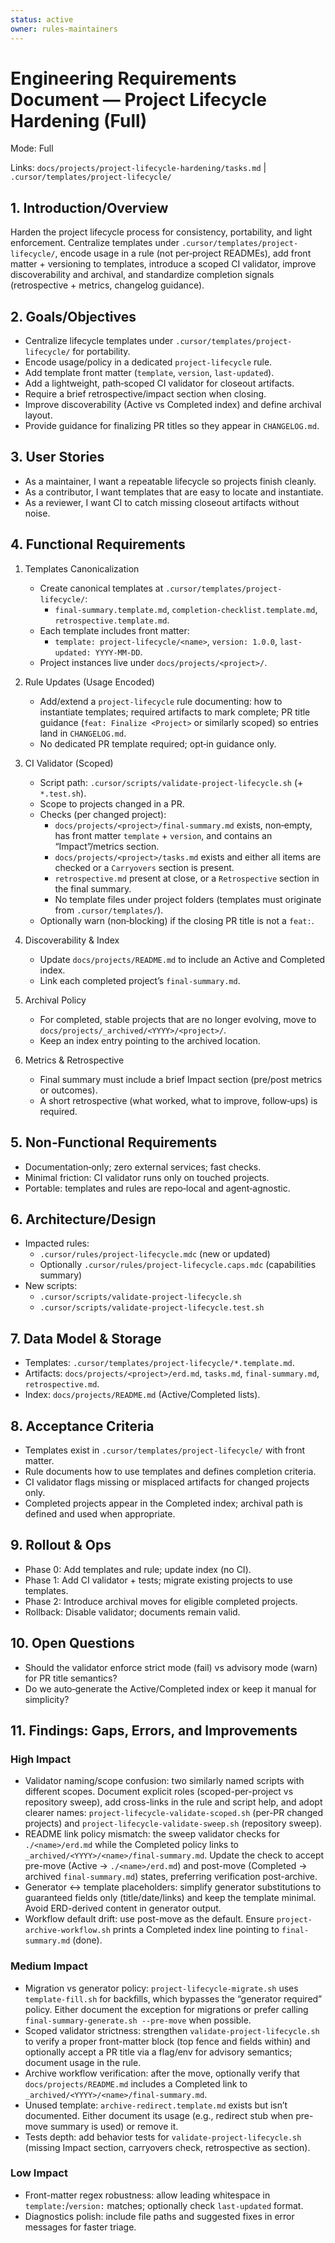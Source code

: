```yaml
---
status: active
owner: rules-maintainers
---
```


# Engineering Requirements Document — Project Lifecycle Hardening (Full)

Mode: Full

Links: `docs/projects/project-lifecycle-hardening/tasks.md` | `.cursor/templates/project-lifecycle/`

## 1. Introduction/Overview

Harden the project lifecycle process for consistency, portability, and light enforcement. Centralize templates under `.cursor/templates/project-lifecycle/`, encode usage in a rule (not per‑project READMEs), add front matter + versioning to templates, introduce a scoped CI validator, improve discoverability and archival, and standardize completion signals (retrospective + metrics, changelog guidance).

## 2. Goals/Objectives

- Centralize lifecycle templates under `.cursor/templates/project-lifecycle/` for portability.
- Encode usage/policy in a dedicated `project-lifecycle` rule.
- Add template front matter (`template`, `version`, `last-updated`).
- Add a lightweight, path‑scoped CI validator for closeout artifacts.
- Require a brief retrospective/impact section when closing.
- Improve discoverability (Active vs Completed index) and define archival layout.
- Provide guidance for finalizing PR titles so they appear in `CHANGELOG.md`.

## 3. User Stories

- As a maintainer, I want a repeatable lifecycle so projects finish cleanly.
- As a contributor, I want templates that are easy to locate and instantiate.
- As a reviewer, I want CI to catch missing closeout artifacts without noise.

## 4. Functional Requirements

1. Templates Canonicalization

   - Create canonical templates at `.cursor/templates/project-lifecycle/`:
     - `final-summary.template.md`, `completion-checklist.template.md`, `retrospective.template.md`.
   - Each template includes front matter:
     - `template: project-lifecycle/<name>`, `version: 1.0.0`, `last-updated: YYYY-MM-DD`.
   - Project instances live under `docs/projects/<project>/`.

2. Rule Updates (Usage Encoded)

   - Add/extend a `project-lifecycle` rule documenting: how to instantiate templates; required artifacts to mark complete; PR title guidance (`feat: Finalize <Project>` or similarly scoped) so entries land in `CHANGELOG.md`.
   - No dedicated PR template required; opt‑in guidance only.

3. CI Validator (Scoped)

   - Script path: `.cursor/scripts/validate-project-lifecycle.sh` (+ `*.test.sh`).
   - Scope to projects changed in a PR.
   - Checks (per changed project):
     - `docs/projects/<project>/final-summary.md` exists, non‑empty, has front matter `template` + `version`, and contains an “Impact”/metrics section.
     - `docs/projects/<project>/tasks.md` exists and either all items are checked or a `Carryovers` section is present.
     - `retrospective.md` present at close, or a `Retrospective` section in the final summary.
     - No template files under project folders (templates must originate from `.cursor/templates/`).
   - Optionally warn (non‑blocking) if the closing PR title is not a `feat:`.

4. Discoverability & Index

   - Update `docs/projects/README.md` to include an Active and Completed index.
   - Link each completed project’s `final-summary.md`.

5. Archival Policy

   - For completed, stable projects that are no longer evolving, move to `docs/projects/_archived/<YYYY>/<project>/`.
   - Keep an index entry pointing to the archived location.

6. Metrics & Retrospective

   - Final summary must include a brief Impact section (pre/post metrics or outcomes).
   - A short retrospective (what worked, what to improve, follow‑ups) is required.

## 5. Non‑Functional Requirements

- Documentation‑only; zero external services; fast checks.
- Minimal friction: CI validator runs only on touched projects.
- Portable: templates and rules are repo‑local and agent‑agnostic.

## 6. Architecture/Design

- Impacted rules:
  - `.cursor/rules/project-lifecycle.mdc` (new or updated)
  - Optionally `.cursor/rules/project-lifecycle.caps.mdc` (capabilities summary)
- New scripts:
  - `.cursor/scripts/validate-project-lifecycle.sh`
  - `.cursor/scripts/validate-project-lifecycle.test.sh`

## 7. Data Model & Storage

- Templates: `.cursor/templates/project-lifecycle/*.template.md`.
- Artifacts: `docs/projects/<project>/erd.md`, `tasks.md`, `final-summary.md`, `retrospective.md`.
- Index: `docs/projects/README.md` (Active/Completed lists).

## 8. Acceptance Criteria

- Templates exist in `.cursor/templates/project-lifecycle/` with front matter.
- Rule documents how to use templates and defines completion criteria.
- CI validator flags missing or misplaced artifacts for changed projects only.
- Completed projects appear in the Completed index; archival path is defined and used when appropriate.

## 9. Rollout & Ops

- Phase 0: Add templates and rule; update index (no CI).
- Phase 1: Add CI validator + tests; migrate existing projects to use templates.
- Phase 2: Introduce archival moves for eligible completed projects.
- Rollback: Disable validator; documents remain valid.

## 10. Open Questions

- Should the validator enforce strict mode (fail) vs advisory mode (warn) for PR title semantics?
- Do we auto‑generate the Active/Completed index or keep it manual for simplicity?

## 11. Findings: Gaps, Errors, and Improvements

### High Impact

- Validator naming/scope confusion: two similarly named scripts with different scopes. Document explicit roles (scoped-per-project vs repository sweep), add cross-links in the rule and script help, and adopt clearer names: `project-lifecycle-validate-scoped.sh` (per-PR changed projects) and `project-lifecycle-validate-sweep.sh` (repository sweep).
- README link policy mismatch: the sweep validator checks for `./<name>/erd.md` while the Completed policy links to `_archived/<YYYY>/<name>/final-summary.md`. Update the check to accept pre-move (Active → `./<name>/erd.md`) and post-move (Completed → archived `final-summary.md`) states, preferring verification post-archive.
- Generator ↔ template placeholders: simplify generator substitutions to guaranteed fields only (title/date/links) and keep the template minimal. Avoid ERD-derived content in generator output.
- Workflow default drift: use post-move as the default. Ensure `project-archive-workflow.sh` prints a Completed index line pointing to `final-summary.md` (done).

### Medium Impact

- Migration vs generator policy: `project-lifecycle-migrate.sh` uses `template-fill.sh` for backfills, which bypasses the “generator required” policy. Either document the exception for migrations or prefer calling `final-summary-generate.sh --pre-move` when possible.
- Scoped validator strictness: strengthen `validate-project-lifecycle.sh` to verify a proper front-matter block (top fence and fields within) and optionally accept a PR title via a flag/env for advisory semantics; document usage in the rule.
- Archive workflow verification: after the move, optionally verify that `docs/projects/README.md` includes a Completed link to `_archived/<YYYY>/<name>/final-summary.md`.
- Unused template: `archive-redirect.template.md` exists but isn’t documented. Either document its usage (e.g., redirect stub when pre-move summary is used) or remove it.
- Tests depth: add behavior tests for `validate-project-lifecycle.sh` (missing Impact section, carryovers check, retrospective as section).

### Low Impact

- Front-matter regex robustness: allow leading whitespace in `template:`/`version:` matches; optionally check `last-updated` format.
- Diagnostics polish: include file paths and suggested fixes in error messages for faster triage.
